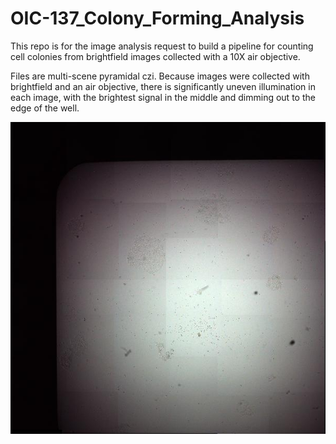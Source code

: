 # OIC-137_Colony_Forming_Analysis

This repo is for the image analysis request to build a pipeline for counting cell colonies from brightfield images collected with a 10X air objective.

Files are multi-scene pyramidal czi. Because images were collected with brightfield and an air objective, there is significantly uneven illumination in each image, with the brightest signal in the middle and dimming out to the edge of the well.

![example of uneven illumination](thumbnail.jpg)


